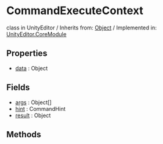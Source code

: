 # CommandExecuteContext
class in UnityEditor
 / Inherits from: <a href="https://docs.unity3d.com/6000.0/Documentation/ScriptReference/Object.html">Object</a> / Implemented in: <a href="https://docs.unity3d.com/6000.0/Documentation/ScriptReference/UnityEditor.CoreModule.html">UnityEditor.CoreModule</a>
## Properties
- <a href="https://docs.unity3d.com/6000.0/Documentation/ScriptReference/CommandExecuteContext-data.html">data</a> : Object
## Fields
- <a href="https://docs.unity3d.com/6000.0/Documentation/ScriptReference/CommandExecuteContext-args.html">args</a> : Object[]
- <a href="https://docs.unity3d.com/6000.0/Documentation/ScriptReference/CommandExecuteContext-hint.html">hint</a> : CommandHint
- <a href="https://docs.unity3d.com/6000.0/Documentation/ScriptReference/CommandExecuteContext-result.html">result</a> : Object
## Methods
